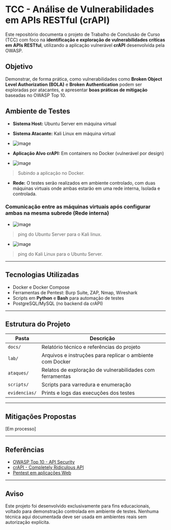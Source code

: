 # TCC - Análise de Vulnerabilidades em APIs RESTful (crAPI)

Este repositório documenta o projeto de Trabalho de Conclusão de Curso (TCC) com foco na **identificação e exploração de vulnerabilidades críticas em APIs RESTful**, utilizando a aplicação vulnerável **crAPI** desenvolvida pela OWASP.

## Objetivo

Demonstrar, de forma prática, como vulnerabilidades como **Broken Object Level Authorization (BOLA)** e **Broken Authentication** podem ser exploradas por atacantes, e apresentar **boas práticas de mitigação** baseadas no OWASP Top 10.

## Ambiente de Testes

- **Sistema Host:** Ubuntu Server em máquina virtual
- **Sistema Atacante:** Kali Linux em máquina virtual

- ![image](https://github.com/user-attachments/assets/f15b8548-66d0-4602-89f4-cd0348af392d)
  
- **Aplicação Alvo crAPI:** Em containers no Docker (vulnerável por design)

- ![image](https://github.com/user-attachments/assets/2898daad-3f63-4ac1-9d25-a5d5ea3a89df)
> Subindo a aplicação no Docker.

- **Rede:** O testes serão realizados em ambiente controlado, com duas máquinas virtuais onde ambas estarão em uma rede interna, Isolada e controlada.

### Comunicação entre as máquinas virtuais após configurar ambas na mesma subrede (Rede interna)

- ![image](https://github.com/user-attachments/assets/ed68f0a9-8e89-4a8a-aef6-0d63940b435e)
> ping do Ubuntu Server para o Kali linux.

- ![image](https://github.com/user-attachments/assets/72dbb6a0-d4fa-4c21-a179-10bdd98391cb)
> ping do Kali Linux para o Ubuntu Server.

---

## Tecnologias Utilizadas

- Docker e Docker Compose
- Ferramentas de Pentest: Burp Suite, ZAP, Nmap, Wireshark
- Scripts em **Python** e **Bash** para automação de testes
- PostgreSQL/MySQL (no backend da crAPI)

---

## Estrutura do Projeto

| Pasta         | Descrição |
|---------------|-----------|
| `docs/`       | Relatório técnico e referências do projeto |
| `lab/`        | Arquivos e instruções para replicar o ambiente com Docker |
| `ataques/`    | Relatos de exploração de vulnerabilidades com ferramentas |
| `scripts/`    | Scripts para varredura e enumeração |
| `evidencias/` | Prints e logs das execuções dos testes |

---

## Mitigações Propostas

[Em processo]

---

## Referências

- [OWASP Top 10 - API Security](https://owasp.org/www-project-api-security/)
- [crAPI - Completely Ridiculous API](https://github.com/OWASP/crAPI)
- [Pentest em aplicações Web](https://novatec.com.br/livros/pentest-em-aplicacoes-web/)

---

## Aviso 

Este projeto foi desenvolvido exclusivamente para fins educacionais, voltado para demonstração controlada em ambiente de testes. Nenhuma técnica aqui documentada deve ser usada em ambientes reais sem autorização explícita.
